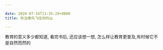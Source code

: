 ```yaml
---

date: 2020-07-16T11:35:29+0800
title: 你当像鸟飞往你的山

---
```


教育的意义多少都知道, 看完书后, 还应该想一想, 怎么样让教育更普及,有时候它不是自然而然的
